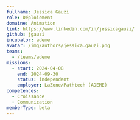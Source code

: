 ```yaml
---
fullname: Jessica Gauzi
role: Déploiement
domaine: Animation
link: https://www.linkedin.com/in/jessicagauzi/
github: jgauzi
incubator: ademe
avatar: /img/authors/jessica.gauzi.png
teams:
  - /teams/ademe
missions:
  - start: 2024-04-08
    end: 2024-09-30
    status: independent
    employer: LaZone/Pathtech (ADEME)
competences:
  - Croissance
  - Communication
memberType: beta
---
```

